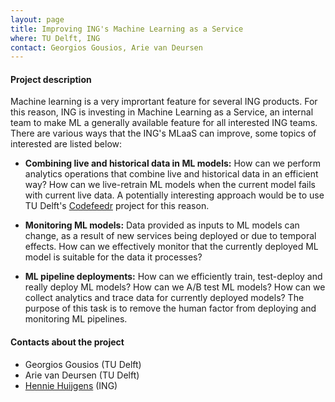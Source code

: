 ```yaml
---
layout: page
title: Improving ING's Machine Learning as a Service
where: TU Delft, ING
contact: Georgios Gousios, Arie van Deursen
---
```


#### Project description

Machine learning is a very imprortant feature for several ING products. For
this reason, ING is investing in Machine Learning as a Service, an internal
team to make ML a generally available feature for all interested ING teams.
There are various ways that the ING's MLaaS can improve, some topics of
interested are listed below:

- **Combining live and historical data in ML models:** How can we perform
  analytics operations that combine live and historical data in an efficient
  way? How can we live-retrain ML models when the current model fails with
  current live data.  A potentially interesting approach would be to use TU
  Delft's [Codefeedr](http://codefeedr.org) project for this reason.

- **Monitoring ML models:** Data provided as inputs to ML models can change, as
  a result of new services being deployed or due to temporal effects. How can we
  effectively monitor that the currently deployed ML model is suitable for the
  data it processes?

- **ML pipeline deployments:** How can we efficiently train, test-deploy and
  really deploy ML models? How can we A/B test ML models? How can we collect
  analytics and trace data for currently deployed models? The purpose of this
  task is to remove the human factor from deploying and monitoring ML pipelines.

#### Contacts about the project

* Georgios Gousios (TU Delft)
* Arie van Deursen (TU Delft)
* [Hennie Huijgens](mailto:hennie.huijgens@ing.com) (ING)
